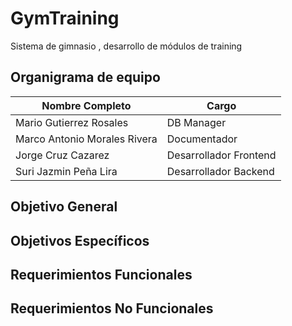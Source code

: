 # GymTraining
Sistema de gimnasio , desarrollo de módulos de training

## Organigrama de equipo

| Nombre Completo              | Cargo                   | 
|------------------------------|-------------------------|
| Mario Gutierrez Rosales      | DB Manager              |                     
| Marco Antonio Morales Rivera | Documentador            |                        
| Jorge Cruz Cazarez           | Desarrollador Frontend  |                        
| Suri Jazmin Peña Lira        | Desarrollador Backend   |                   

## Objetivo General

## Objetivos Específicos

## Requerimientos Funcionales

## Requerimientos No Funcionales



 
